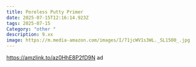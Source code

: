 ```yaml
---
title: Poreless Putty Primer
date: 2025-07-15T12:16:14.923Z
tags: 2025-07-15
Category: "other "
description: 9.xx
image: https://m.media-amazon.com/images/I/71jcWV1s3WL._SL1500_.jpg
---
```

https://amzlink.to/az0HhE8P2fD9N ad